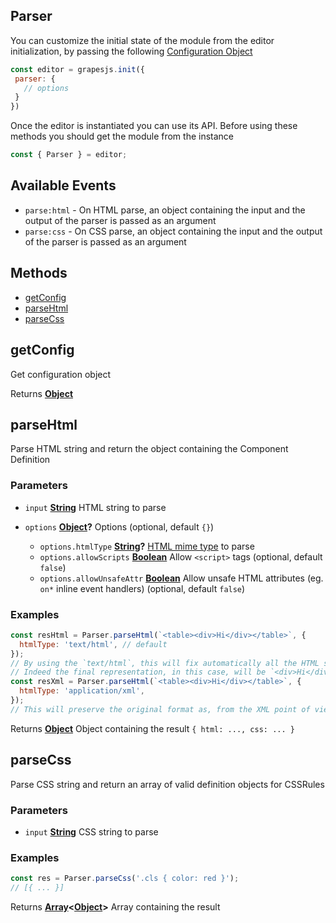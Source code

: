 <!-- Generated by documentation.js. Update this documentation by updating the source code. -->

## Parser

You can customize the initial state of the module from the editor initialization, by passing the following [Configuration Object][1]

```js
const editor = grapesjs.init({
 parser: {
   // options
 }
})
```

Once the editor is instantiated you can use its API. Before using these methods you should get the module from the instance

```js
const { Parser } = editor;
```

## Available Events

*   `parse:html` - On HTML parse, an object containing the input and the output of the parser is passed as an argument
*   `parse:css` - On CSS parse, an object containing the input and the output of the parser is passed as an argument

## Methods

*   [getConfig][2]
*   [parseHtml][3]
*   [parseCss][4]

## getConfig

Get configuration object

Returns **[Object][5]**&#x20;

## parseHtml

Parse HTML string and return the object containing the Component Definition

### Parameters

*   `input` **[String][6]** HTML string to parse
*   `options` **[Object][5]?** Options (optional, default `{}`)

    *   `options.htmlType` **[String][6]?** [HTML mime type][7] to parse
    *   `options.allowScripts` **[Boolean][8]** Allow `<script>` tags (optional, default `false`)
    *   `options.allowUnsafeAttr` **[Boolean][8]** Allow unsafe HTML attributes (eg. `on*` inline event handlers) (optional, default `false`)

### Examples

```javascript
const resHtml = Parser.parseHtml(`<table><div>Hi</div></table>`, {
  htmlType: 'text/html', // default
});
// By using the `text/html`, this will fix automatically all the HTML syntax issues
// Indeed the final representation, in this case, will be `<div>Hi</div><table></table>`
const resXml = Parser.parseHtml(`<table><div>Hi</div></table>`, {
  htmlType: 'application/xml',
});
// This will preserve the original format as, from the XML point of view, is a valid format
```

Returns **[Object][5]** Object containing the result `{ html: ..., css: ... }`

## parseCss

Parse CSS string and return an array of valid definition objects for CSSRules

### Parameters

*   `input` **[String][6]** CSS string to parse

### Examples

```javascript
const res = Parser.parseCss('.cls { color: red }');
// [{ ... }]
```

Returns **[Array][9]<[Object][5]>** Array containing the result

[1]: https://github.com/GrapesJS/grapesjs/blob/master/src/parser/config/config.ts

[2]: #getconfig

[3]: #parsehtml

[4]: #parsecss

[5]: https://developer.mozilla.org/docs/Web/JavaScript/Reference/Global_Objects/Object

[6]: https://developer.mozilla.org/docs/Web/JavaScript/Reference/Global_Objects/String

[7]: https://developer.mozilla.org/en-US/docs/Web/API/DOMParser/parseFromString#Argument02

[8]: https://developer.mozilla.org/docs/Web/JavaScript/Reference/Global_Objects/Boolean

[9]: https://developer.mozilla.org/docs/Web/JavaScript/Reference/Global_Objects/Array
